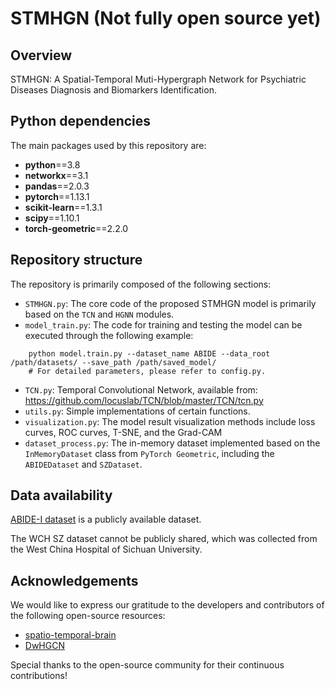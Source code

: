 # STMHGN (Not fully open source yet)

## Overview
STMHGN: A Spatial-Temporal Muti-Hypergraph Network for Psychiatric Diseases Diagnosis and Biomarkers Identification.


## Python dependencies
The main packages used by this repository are:
* __python__==3.8
* __networkx__==3.1
* __pandas__==2.0.3
* __pytorch__==1.13.1
* __scikit-learn__==1.3.1
* __scipy__==1.10.1
* __torch-geometric__==2.2.0

## Repository structure
The repository is primarily composed of the following sections:
 * `STMHGN.py`: The core code of the proposed STMHGN model is primarily based on the `TCN` and `HGNN` modules.
 * `model_train.py`: The code for training and testing the model can be executed through the following example:
```pthon
    python model.train.py --dataset_name ABIDE --data_root /path/datasets/ --save_path /path/saved_model/
    # For detailed parameters, please refer to config.py.
```
 * `TCN.py`: Temporal Convolutional Network, available from: https://github.com/locuslab/TCN/blob/master/TCN/tcn.py
 * `utils.py`: Simple implementations of certain functions.
 * `visualization.py`: The model result visualization methods include loss curves, ROC curves, T-SNE, and the Grad-CAM
 * `dataset_process.py`: The in-memory dataset implemented based on the `InMemoryDataset` class from `PyTorch Geometric`, including the `ABIDEDataset` and `SZDataset`.

## Data availability
[ABIDE-I dataset](http://preprocessed-connectomes-project.org/abide/) is a publicly available dataset.

The WCH SZ dataset cannot be publicly shared, which was collected from the West China Hospital of Sichuan University.

## Acknowledgements

We would like to express our gratitude to the developers and contributors of the following open-source resources:

- [spatio-temporal-brain](https://github.com/tjiagoM/spatio-temporal-brain)
- [DwHGCN](https://github.com/JunqiAug/DwHGCN)

Special thanks to the open-source community for their continuous contributions!

